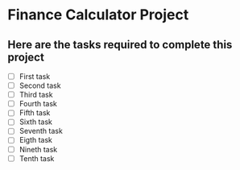 # Finance Calculator Project
## Here are the tasks required to complete this project
- [ ] First task
- [ ] Second task
- [ ] Third task
- [ ] Fourth task
- [ ] Fifth task
- [ ] Sixth task
- [ ] Seventh task
- [ ] Eigth task
- [ ] Nineth task
- [ ] Tenth task
